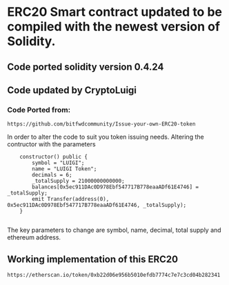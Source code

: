 # ERC20 Smart contract updated to be compiled with the newest version of Solidity.
## Code ported solidity version 0.4.24
## Code updated by CryptoLuigi

### Code Ported from:
```
https://github.com/bitfwdcommunity/Issue-your-own-ERC20-token
```

In order to alter the code to suit you token issuing needs.
Altering the contructor with the parameters
```
    constructor() public {
        symbol = "LUIGI";
        name = "LUIGI Token";
        decimals = 6;
        _totalSupply = 21000000000000;
        balances[0x5ec911DAc0D978Ebf547717B778eaaADf61E4746] = _totalSupply;
        emit Transfer(address(0), 0x5ec911DAc0D978Ebf547717B778eaaADf61E4746, _totalSupply);
    }
    
```
The key parameters to change are symbol, name, decimal, total supply and ethereum address.

## Working implementation of this ERC20
```
https://etherscan.io/token/0xb22d06e956b5010efdb7774c7e7c3cd04b282341
```
